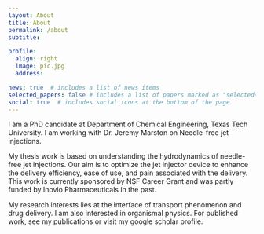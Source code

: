 ```yaml
---
layout: About
title: About
permalink: /about
subtitle:   

profile:
  align: right
  image: pic.jpg
  address:  

news: true  # includes a list of news items
selected_papers: false # includes a list of papers marked as "selected={true}"
social: true  # includes social icons at the bottom of the page
---
```


I am a PhD candidate at Department of Chemical Engineering, Texas Tech University. I am working with Dr. Jeremy Marston on Needle-free jet injections.

My thesis work is based on understanding the hydrodynamics of needle-free jet injections. Our aim is to optimize the jet injector device to enhance the delivery efficiency, ease of use, and pain associated with the delivery. This work is currently sponsored by NSF Career Grant and was partly funded by Inovio Pharmaceuticals in the past.

My research interests lies at the interface of transport phenomenon and drug delivery. I am also interested in organismal physics. For published work, see my publications or visit my google scholar profile.

[//]: # ( Write your biography here. Tell the world about yourself. Link to your favorite [subreddit]http://reddit.com. You can put a picture in, too. The code is )
